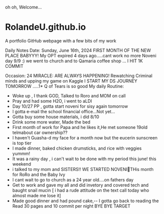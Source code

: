  oh oh, Welcome...
# RolandeU.github.io
A portfolio GitHub webpage with a few bits of my work

Daily Notes
Date: Sunday, June 16th, 2024
FIRST MONTH OF THE NEW PLACE BABYYY!
My OPT expired 4 days ago.....cant work no more 
Noveni day 9/9 :)
we went to church and to Qamaria coffee shop ...
I HIT 1K COMMIT


Occasion: 24
MIRACLE: ARE ALWAYS HAPPENING!
Rewatching Criminal minds and upping my game on Kaggle
I START MY DS JOURNEY TOMORROW .....1*
Q of Tears is so good
My daily Routine:
- Woke up , I thank GOD, Talked to Roro and MOM on call
- Pray and had some H2O, i went to aLDI
- Day 10/27 PP , gotta start noveni for sisy again tomorrow 
- I gotta e-mail the school financial office...Not yet...
- Gotta buy some house materials, i did 8/10
- Drink some more water, Made the bed
- First month of work for Papa and he likes it,He met someone 19old telmabout car ownership??
- I haven't Guasha-d my face for a month now but the eucerin sunscreen is top tier
- I made dinner, baked chicken drumsticks, and rice with veggies yummm!
- It was a rainy day , i can't wait to be done with my period this june! this weekend 
- i talked to my mom and SISTERS!! WE STARTED NOVENI🥹THis month for RoRo and the Baby Ivy
- I cant wait to go to church as a 24 year old....on fathers day
- Get to work and gave my all and did invetory and covered tech and baught snail mucin
[ i had a rude attitude  on the text call today who almost made me lose it]
- Made good dinner and had pound cake,-- I gotta go back to reading the Read 30 pages and 10 commit per night
BYE BYE TARGET

